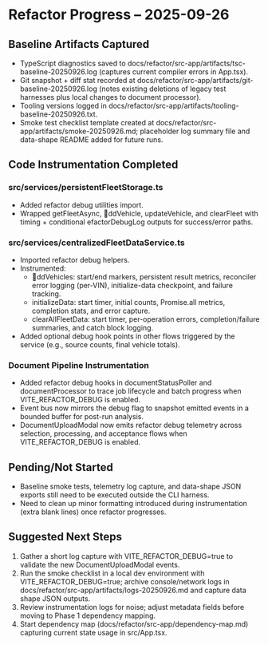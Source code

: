 # Refactor Progress – 2025-09-26

## Baseline Artifacts Captured
- TypeScript diagnostics saved to docs/refactor/src-app/artifacts/tsc-baseline-20250926.log (captures current compiler errors in App.tsx).
- Git snapshot + diff stat recorded at docs/refactor/src-app/artifacts/git-baseline-20250926.log (notes existing deletions of legacy test harnesses plus local changes to document processor).
- Tooling versions logged in docs/refactor/src-app/artifacts/tooling-baseline-20250926.txt.
- Smoke test checklist template created at docs/refactor/src-app/artifacts/smoke-20250926.md; placeholder log summary file and data-shape README added for future runs.

## Code Instrumentation Completed
### src/services/persistentFleetStorage.ts
- Added refactor debug utilities import.
- Wrapped getFleetAsync, ddVehicle, updateVehicle, and clearFleet with timing + conditional efactorDebugLog outputs for success/error paths.

### src/services/centralizedFleetDataService.ts
- Imported refactor debug helpers.
- Instrumented:
  - ddVehicles: start/end markers, persistent result metrics, reconciler error logging (per-VIN), initialize-data checkpoint, and failure tracking.
  - initializeData: start timer, initial counts, Promise.all metrics, completion stats, and error capture.
  - clearAllFleetData: start timer, per-operation errors, completion/failure summaries, and catch block logging.
- Added optional debug hook points in other flows triggered by the service (e.g., source counts, final vehicle totals).

### Document Pipeline Instrumentation
- Added refactor debug hooks in documentStatusPoller and documentProcessor to trace job lifecycle and batch progress when VITE_REFACTOR_DEBUG is enabled.
- Event bus now mirrors the debug flag to snapshot emitted events in a bounded buffer for post-run analysis.
- DocumentUploadModal now emits refactor debug telemetry across selection, processing, and acceptance flows when VITE_REFACTOR_DEBUG is enabled.

## Pending/Not Started
- Baseline smoke tests, telemetry log capture, and data-shape JSON exports still need to be executed outside the CLI harness.
- Need to clean up minor formatting introduced during instrumentation (extra blank lines) once refactor progresses.
## Suggested Next Steps
1. Gather a short log capture with VITE_REFACTOR_DEBUG=true to validate the new DocumentUploadModal events.
2. Run the smoke checklist in a local dev environment with VITE_REFACTOR_DEBUG=true; archive console/network logs in docs/refactor/src-app/artifacts/logs-20250926.md and capture data shape JSON outputs.
3. Review instrumentation logs for noise; adjust metadata fields before moving to Phase 1 dependency mapping.
4. Start dependency map (docs/refactor/src-app/dependency-map.md) capturing current state usage in src/App.tsx.
